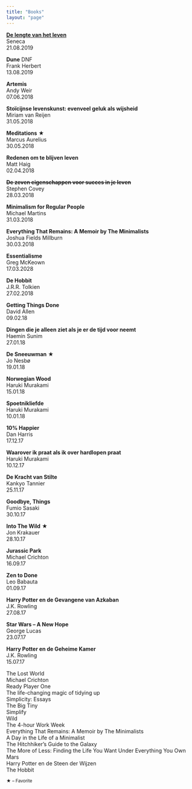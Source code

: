 ```yaml
---
title: "Books"
layout: "page"
---
```


[**De lengte van het leven**](/books/seneca)  
Seneca  
21.08.2019

**Dune** DNF  
Frank Herbert  
13.08.2019

**Artemis**  
Andy Weir  
07.06.2018

**Stoïcijnse levenskunst: evenveel geluk als wijsheid**  
Miriam van Reijen  
31.05.2018

**Meditations** ★  
Marcus Aurelius  
30.05.2018

**Redenen om te blijven leven**  
Matt Haig  
02.04.2018

**<del datetime="2018-03-28T09:46:07+00:00">De zeven eigenschappen voor succes in je leven</del>**  
Stephen Covey  
28.03.2018

**Minimalism for Regular People**  
Michael Martins  
31.03.2018

**Everything That Remains: A Memoir by The Minimalists**  
Joshua Fields Millburn  
30.03.2018

**Essentialisme**  
Greg McKeown  
17.03.2028

**De Hobbit**  
J.R.R. Tolkien  
27.02.2018

**Getting Things Done**  
David Allen  
09.02.18

**Dingen die je alleen ziet als je er de tijd voor neemt**  
Haemin Sunim  
27.01.18

**De Sneeuwman** ★  
Jo Nesbø  
19.01.18

**Norwegian Wood**  
Haruki Murakami  
15.01.18

**Spoetnikliefde**  
Haruki Murakami  
10.01.18

**10% Happier**  
Dan Harris  
17.12.17

**Waarover ik praat als ik over hardlopen praat**  
Haruki Murakami  
10.12.17

**De Kracht van Stilte**  
Kankyo Tannier  
25.11.17

**Goodbye, Things**  
Fumio Sasaki  
30.10.17

**Into The Wild** ★  
Jon Krakauer  
28.10.17

**Jurassic Park**  
Michael Crichton  
16.09.17

**Zen to Done**  
Leo Babauta  
01.09.17

**Harry Potter en de Gevangene van Azkaban**  
J.K. Rowling  
27.08.17

**Star Wars – A New Hope**  
George Lucas  
23.07.17

**Harry Potter en de Geheime Kamer**  
J.K. Rowling  
15.07.17

The Lost World  
Michael Crichton  
Ready Player One  
The life-changing magic of tidying up  
Simplicity: Essays  
The Big Tiny  
Simplify  
Wild  
The 4-hour Work Week  
Everything That Remains: A Memoir by The Minimalists  
A Day in the Life of a Minimalist  
The Hitchhiker’s Guide to the Galaxy  
The More of Less: Finding the Life You Want Under Everything You Own  
Mars  
Harry Potter en de Steen der Wijzen  
The Hobbit  

<small>★ – Favorite</small>

